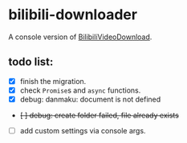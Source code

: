 # bilibili-downloader

A console version of [BilibiliVideoDownload](https://github.com/blogwy/BilibiliVideoDownload).

## todo list:
- [x] finish the migration.
- [x] check `Promise`s and `async` functions.
- [x] debug: danmaku: document is not defined
- ~~[ ] debug: create folder failed, file already exists~~
- [ ] add custom settings via console args.